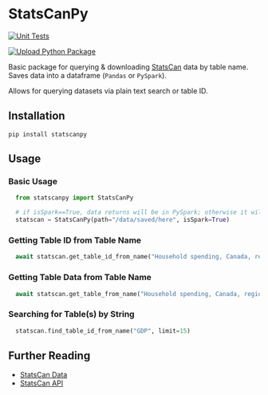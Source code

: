 # StatsCanPy

[![Unit Tests](https://github.com/deepwaterpaladin/statscanpy/actions/workflows/qa-tests.yml/badge.svg)](https://github.com/deepwaterpaladin/statscanpy/actions/workflows/qa-tests.yml)

[![Upload Python Package](https://github.com/deepwaterpaladin/statscanpy/actions/workflows/python-publish.yml/badge.svg)](https://github.com/deepwaterpaladin/statscanpy/actions/workflows/python-publish.yml)

Basic package for querying & downloading [StatsCan](https://www.statcan.gc.ca/en/start) data by table name. Saves data into a dataframe (`Pandas` or `PySpark`).

Allows for querying datasets via plain text search or table ID.

## Installation

`pip install statscanpy`

## Usage

### Basic Usage

```python
  from statscanpy import StatsCanPy

  # if isSpark==True, data returns will be in PySpark; otherwise it will return as a pandas.DataFrame
  statscan = StatsCanPy(path="/data/saved/here", isSpark=True)
```

### Getting Table ID from Table Name

```python
  await statscan.get_table_id_from_name("Household spending, Canada, regions and provinces")
```

### Getting Table Data from Table Name

```python
  await statscan.get_table_from_name("Household spending, Canada, regions and provinces")
```

### Searching for Table(s) by String

```python
  statscan.find_table_id_from_name("GDP", limit=15)
```

## Further Reading

- [StatsCan Data](https://www150.statcan.gc.ca/n1/en/type/data?MM=1)
- [StatsCan API](https://www.statcan.gc.ca/en/developers/wds/user-guide)
